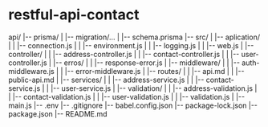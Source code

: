 # restful-api-contact

api/
|-- prisma/
| |-- migration/...
| |-- schema.prisma
|-- src/
| |-- aplication/
| | |-- connection.js
| | |-- environment.js
| | |-- logging.js
| | |-- web.js
| |-- controller/
| | |-- address-controller.js
| | |-- contact-controller.js
| | |-- user-controller.js
| |-- erros/
| | |-- response-error.js
| |-- middleware/
| | |-- auth-middleware.js
| | |-- error-middleware.js
| |-- routes/
| | |-- api.md
| | |-- public-api.md
| |-- services/
| | |-- address-service.js
| | |-- contact-service.js
| | |-- user-service.js
| |-- validation/
| | |-- address-validation.js
| | |-- contact-validation.js
| | |-- user-validation.js
| | |-- validation.js
| |-- main.js
|-- .env
|-- .gitignore
|-- babel.config.json
|-- package-lock.json
|-- package.json
|-- README.md
